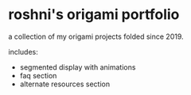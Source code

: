 # roshni's origami portfolio

a collection of my origami projects folded since 2019. 

includes:
- segmented display with animations
- faq section
- alternate resources section

